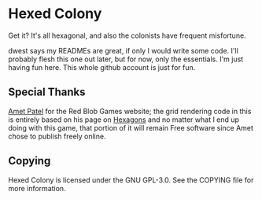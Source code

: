 Hexed Colony
============

Get it? It's all hexagonal, and also the colonists have frequent misfortune.

dwest says my READMEs are great, if only I would write some code. I'll probably
flesh this one out later, but for now, only the essentials. I'm just having fun
here. This whole github account is just for fun.


Special Thanks
--------------

[Amet Patel](http://www.redblobgames.com) for the Red Blob Games website; the
grid rendering code in this is entirely based on his page on
[Hexagons](http://www.redblobgames.com/grids/hexagons/) and no matter what I end
up doing with this game, that portion of it will remain Free software since Amet
chose to publish freely online.

Copying
-------

Hexed Colony is licensed under the GNU GPL-3.0. See the COPYING file for more
information.
